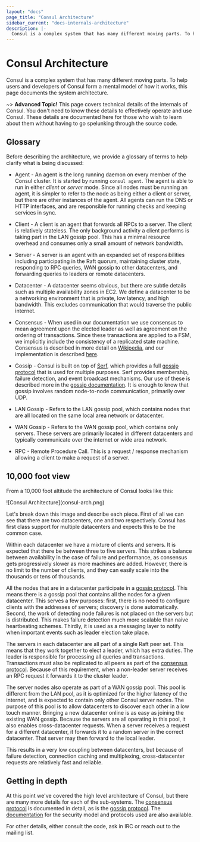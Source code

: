 ```yaml
---
layout: "docs"
page_title: "Consul Architecture"
sidebar_current: "docs-internals-architecture"
description: |-
  Consul is a complex system that has many different moving parts. To help users and developers of Consul form a mental model of how it works, this page documents the system architecture.
---
```


# Consul Architecture

Consul is a complex system that has many different moving parts. To help
users and developers of Consul form a mental model of how it works, this
page documents the system architecture.

~> **Advanced Topic!** This page covers technical details of
the internals of Consul. You don't need to know these details to effectively
operate and use Consul. These details are documented here for those who wish
to learn about them without having to go spelunking through the source code.

## Glossary

Before describing the architecture, we provide a glossary of terms to help
clarify what is being discussed:

* Agent - An agent is the long running daemon on every member of the Consul cluster.
It is started by running `consul agent`. The agent is able to run in either *client*
or *server* mode. Since all nodes must be running an agent, it is simpler to refer to
the node as being either a client or server, but there are other instances of the agent. All
agents can run the DNS or HTTP interfaces, and are responsible for running checks and
keeping services in sync.

* Client - A client is an agent that forwards all RPCs to a server. The client is relatively
stateless. The only background activity a client performs is taking part in the LAN gossip
pool. This has a minimal resource overhead and consumes only a small amount of network
bandwidth.

* Server - A server is an agent with an expanded set of responsibilities including
participating in the Raft quorum, maintaining cluster state, responding to RPC queries,
WAN gossip to other datacenters, and forwarding queries to leaders or remote datacenters.

* Datacenter - A datacenter seems obvious, but there are subtle details such as multiple
availability zones in EC2. We define a datacenter to be a networking environment that is
private, low latency, and high bandwidth. This excludes communication that would traverse
the public internet.

* Consensus - When used in our documentation we use consensus to mean agreement upon
the elected leader as well as agreement on the ordering of transactions. Since these
transactions are applied to a FSM, we implicitly include the consistency of a replicated
state machine. Consensus is described in more detail on [Wikipedia](http://en.wikipedia.org/wiki/Consensus_(computer_science)),
and our implementation is described [here](/docs/internals/consensus.html).

* Gossip - Consul is built on top of [Serf](http://www.serfdom.io/), which provides a full
[gossip protocol](http://en.wikipedia.org/wiki/Gossip_protocol) that is used for multiple purposes.
Serf provides membership, failure detection, and event broadcast mechanisms. Our use of these
is described more in the [gossip documentation](/docs/internals/gossip.html). It is enough to know
that gossip involves random node-to-node communication, primarily over UDP.

* LAN Gossip - Refers to the LAN gossip pool, which contains nodes that are all
located on the same local area network or datacenter.

* WAN Gossip - Refers to the WAN gossip pool, which contains only servers. These
servers are primarily located in different datacenters and typically communicate
over the internet or wide area network.

* RPC - Remote Procedure Call. This is a request / response mechanism allowing a
client to make a request of a server.

## 10,000 foot view

From a 10,000 foot altitude the architecture of Consul looks like this:

<div class="center">
![Consul Architecture](consul-arch.png)
</div>

Let's break down this image and describe each piece. First of all we can see
that there are two datacenters, one and two respectively. Consul has first
class support for multiple datacenters and expects this to be the common case.

Within each datacenter we have a mixture of clients and servers. It is expected
that there be between three to five servers. This strikes a balance between
availability in the case of failure and performance, as consensus gets progressively
slower as more machines are added. However, there is no limit to the number of clients,
and they can easily scale into the thousands or tens of thousands.

All the nodes that are in a datacenter participate in a [gossip protocol](/docs/internals/gossip.html).
This means there is a gossip pool that contains all the nodes for a given datacenter. This serves
a few purposes: first, there is no need to configure clients with the addresses of servers;
discovery is done automatically. Second, the work of detecting node failures
is not placed on the servers but is distributed. This makes failure detection much more
scalable than naive heartbeating schemes. Thirdly, it is used as a messaging layer to notify
when important events such as leader election take place.

The servers in each datacenter are all part of a single Raft peer set. This means that
they work together to elect a leader, which has extra duties. The leader is responsible for
processing all queries and transactions. Transactions must also be replicated to all peers
as part of the [consensus protocol](/docs/internals/consensus.html). Because of this requirement,
when a non-leader server receives an RPC request it forwards it to the cluster leader.

The server nodes also operate as part of a WAN gossip pool. This pool is different from the LAN pool,
as it is optimized for the higher latency of the internet, and is expected to contain only
other Consul server nodes. The purpose of this pool is to allow datacenters to discover each
other in a low touch manner. Bringing a new datacenter online is as easy as joining the existing
WAN gossip. Because the servers are all operating in this pool, it also enables cross-datacenter requests.
When a server receives a request for a different datacenter, it forwards it to a random server
in the correct datacenter. That server may then forward to the local leader.

This results in a very low coupling between datacenters, but because of failure detection,
connection caching and multiplexing, cross-datacenter requests are relatively fast and reliable.

## Getting in depth

At this point we've covered the high level architecture of Consul, but there are many
more details for each of the sub-systems. The [consensus protocol](/docs/internals/consensus.html) is
documented in detail, as is the [gossip protocol](/docs/internals/gossip.html). The [documentation](/docs/internals/security.html)
for the security model and protocols used are also available.

For other details, either consult the code, ask in IRC or reach out to the mailing list.
